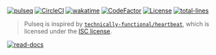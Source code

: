 [![pulseq](https://github.com/pulseq-project/pulseq/blob/master/img/pulseq.png?raw=true)](https://pq.d1s.uno/)
[![CircleCI](https://circleci.com/gh/pulseq-project/pulseq/tree/master.svg?style=shield)](https://circleci.com/gh/d1snin-dev/pulseq/tree/master)
[![wakatime](https://wakatime.com/badge/user/e4446807-0aa6-4ba9-92ea-2a7632bc44c9/project/46213356-3912-4014-96a6-4aa34d768a68.svg)](https://github.com/pulseq-project/pulseq)
[![CodeFactor](https://www.codefactor.io/repository/github/pulseq-project/pulseq/badge)](https://www.codefactor.io/repository/github/pulseq-project/pulseq)
[![License](https://img.shields.io/badge/License-BSD%203--Clause-blue.svg)](https://opensource.org/licenses/BSD-3-Clause)
[![total-lines](https://img.shields.io/tokei/lines/github/pulseq-project/pulseq?color=orange)](https://github.com/pulseq-project/pulseq)
<!-- [![pulseq-last-beat](https://pq.d1s.uno/api/badge/last-beat)](https://pq.d1s.uno/)
[![pulseq-last-beat-time](https://pq.d1s.uno/api/badge/last-beat-time)](https://pq.d1s.uno/) -->

> Pulseq is inspired by [`technically-functional/heartbeat`](https://github.com/technically-functional/heartbeat), which is licensed under the [ISC license](https://github.com/technically-functional/heartbeat/blob/master/LICENSE.md).

[![read-docs](https://images-ext-1.discordapp.net/external/jxeZwog60Z_j7ZjMdkmKOF3pzM83hx_-a_ZpPvslo0c/https/media.discordapp.net/attachments/839779960142037045/933104481548251186/doc.gif)](https://github.com/pulseq-project/pulseq/wiki)


<!-- The main idea of pulseq is to provide data on the resource usage.

#### Try pulseq in action right now: [***Read the docs***](https://github.com/d1snin-dev/pulseq/wiki)
 -->
